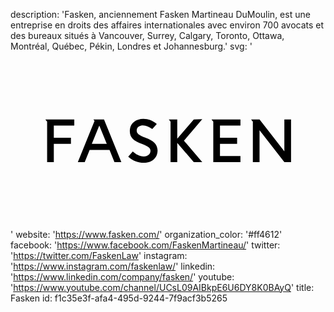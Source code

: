 description: 'Fasken, anciennement Fasken Martineau DuMoulin, est une entreprise en droits des affaires internationales avec environ 700 avocats et des bureaux situés à Vancouver, Surrey, Calgary, Toronto, Ottawa, Montréal, Québec, Pékin, Londres et Johannesburg.'
svg: '<svg xmlns="http://www.w3.org/2000/svg" viewBox="0 0 160 90"><path d="M102.1 34.5l.9 1.1v20.6h13.8v-3.1h-10.4v-6.2h8.7v-3.1h-8.7v-6.2h10.4v-3.1m-99.1 0l.9 1.1v20.6H22v-9.3h8.7v-3.1H22v-6.2h10.4v-3.1m9.7 0l.6.7-8.5 21h3.5l2.5-6.2h10.1l2.5 6.2h3.5l-8.8-21.7h-5.4zm-.8 12.4l3.8-9.3 3.8 9.3h-7.6zm97.8-12.4v16.2l-12.6-16.2h-4.3l.9 1.1v20.6h3.4V40l12.6 16.2h3.4V34.5m-49.4 0l-8.4 9.8v-9.8h-4.3l.9 1.1v20.6h3.4v-9.8l8.4 9.8h4.3l-9.3-10.9 9.3-10.9m-28.8 9.4c-3.7-1.4-4.5-2.2-4.5-3.8 0-1.4 1.2-2.5 3.2-2.5 1.7 0 3.2.8 4.7 1.9l2.3-2.6c-2-1.7-4.3-2.6-6.8-2.6-4 0-6.9 2.5-6.9 6.1v.1c0 3.5 2.1 5 6.3 6.6 3.4 1.3 4.2 2.2 4.2 3.5 0 1.6-1.3 2.8-3.4 2.8-2.2 0-4-1.1-5.6-2.5l-2.3 2.6c2.4 2.2 5.1 3.1 7.9 3.1 4.1 0 7-2.5 7-6.3v-.1c-.2-3.1-2.1-4.8-6.1-6.3z"/></svg>'
website: 'https://www.fasken.com/'
organization_color: '#ff4612'
facebook: 'https://www.facebook.com/FaskenMartineau/'
twitter: 'https://twitter.com/FaskenLaw'
instagram: 'https://www.instagram.com/faskenlaw/'
linkedin: 'https://www.linkedin.com/company/fasken/'
youtube: 'https://www.youtube.com/channel/UCsL09AIBkpE6U6DY8K0BAyQ'
title: Fasken
id: f1c35e3f-afa4-495d-9244-7f9acf3b5265
